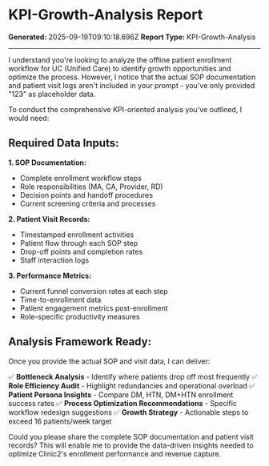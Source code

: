 # KPI-Growth-Analysis Report

**Generated:** 2025-09-19T09:10:18.696Z
**Report Type:** KPI-Growth-Analysis

---

I understand you're looking to analyze the offline patient enrollment workflow for UC (Unified Care) to identify growth opportunities and optimize the process. However, I notice that the actual SOP documentation and patient visit logs aren't included in your prompt - you've only provided "123" as placeholder data.

To conduct the comprehensive KPI-oriented analysis you've outlined, I would need:

## Required Data Inputs:

**1. SOP Documentation:**
- Complete enrollment workflow steps
- Role responsibilities (MA, CA, Provider, RD)
- Decision points and handoff procedures
- Current screening criteria and processes

**2. Patient Visit Records:**
- Timestamped enrollment activities
- Patient flow through each SOP step
- Drop-off points and completion rates
- Staff interaction logs

**3. Performance Metrics:**
- Current funnel conversion rates at each step
- Time-to-enrollment data
- Patient engagement metrics post-enrollment
- Role-specific productivity measures

## Analysis Framework Ready:

Once you provide the actual SOP and visit data, I can deliver:

✅ **Bottleneck Analysis** - Identify where patients drop off most frequently
✅ **Role Efficiency Audit** - Highlight redundancies and operational overload
✅ **Patient Persona Insights** - Compare DM, HTN, DM+HTN enrollment success rates
✅ **Process Optimization Recommendations** - Specific workflow redesign suggestions
✅ **Growth Strategy** - Actionable steps to exceed 16 patients/week target

Could you please share the complete SOP documentation and patient visit records? This will enable me to provide the data-driven insights needed to optimize Clinic2's enrollment performance and revenue capture.